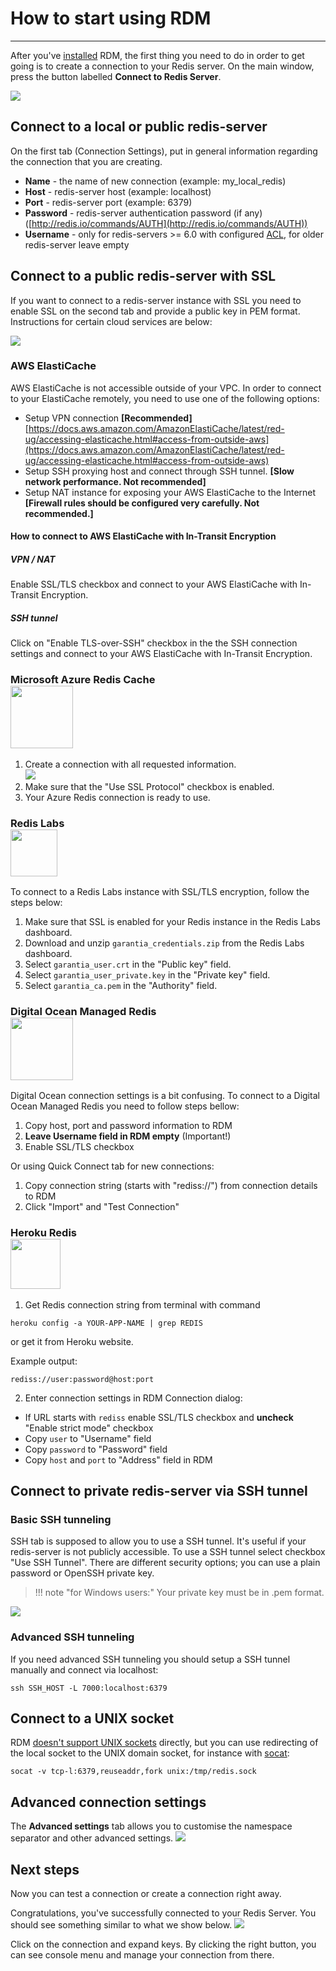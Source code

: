# **How to start using RDM**
***


After you've [installed](install.md) RDM, the first thing you need to do in order to get going is to create a connection to your Redis server. On the main window, press the button labelled **Connect to Redis Server**. 

![](http://rdm.dev/static/docs/rdm_main.png?v=2)

## Connect to a local or public redis-server
On the first tab (Connection Settings), put in general information regarding the connection that you are creating.

* **Name** - the name of new connection (example: my_local_redis)
* **Host** - redis-server host (example: localhost)
* **Port** - redis-server port (example: 6379)
* **Password** - redis-server authentication password (if any) ([http://redis.io/commands/AUTH](http://redis.io/commands/AUTH))
* **Username** - only for redis-servers >= 6.0 with configured [ACL](https://redis.io/topics/acl), for older redis-server leave empty

## Connect to a public redis-server with SSL
If you want to connect to a redis-server instance with SSL you need to enable SSL on the second tab and provide a public key in PEM format. 
Instructions for certain cloud services are below:

<img src="http://rdm.dev/static/docs/rdm_ssl.png?v=2" />

### AWS ElastiCache
AWS ElastiCache is not accessible outside of your VPC. In order to connect to your ElastiCache remotely, you need to use one of the following options:

*  Setup VPN connection **[Recommended]**
[https://docs.aws.amazon.com/AmazonElastiCache/latest/red-ug/accessing-elasticache.html#access-from-outside-aws](https://docs.aws.amazon.com/AmazonElastiCache/latest/red-ug/accessing-elasticache.html#access-from-outside-aws)
*  Setup SSH proxying host and connect through SSH tunnel. **[Slow network performance. Not recommended]**
*  Setup NAT instance for exposing your AWS ElastiCache to the Internet **[Firewall rules should be configured very carefully. Not recommended.]**

#### How to connect to AWS ElastiCache with In-Transit Encryption
##### VPN / NAT
Enable SSL/TLS checkbox and connect to your AWS ElastiCache with In-Transit Encryption.

##### SSH tunnel
Click on "Enable TLS-over-SSH" checkbox in the the SSH connection settings and connect to your AWS ElastiCache with In-Transit Encryption.

### Microsoft Azure Redis Cache <br /> <img src="https://docs.microsoft.com/en-us/azure/azure-cache-for-redis/media/index/redis-cache.svg" width="100" />

1. Create a connection with all requested information.
 <br /> <img src="http://rdm.dev/static/docs/rdm_ssl_azure.png?v=2" />
2. Make sure that the "Use SSL Protocol" checkbox is enabled.
3. Your Azure Redis connection is ready to use.

### Redis Labs <br /> <img src="https://upload.wikimedia.org/wikipedia/commons/7/75/Redis_Labs_Logo.png" height="75" />
To connect to a Redis Labs instance with SSL/TLS encryption, follow the steps below:

1. Make sure that SSL is enabled for your Redis instance in the Redis Labs dashboard.
2. Download and unzip `garantia_credentials.zip` from the Redis Labs dashboard.
3. Select `garantia_user.crt` in the "Public key" field.
4. Select `garantia_user_private.key` in the "Private key" field.
5. Select `garantia_ca.pem` in the "Authority" field.

### Digital Ocean Managed Redis <br /> <img src="https://upload.wikimedia.org/wikipedia/commons/f/ff/DigitalOcean_logo.svg" width="100">
Digital Ocean connection settings is a bit confusing. To connect to a Digital Ocean Managed Redis you need to follow steps bellow:

1. Copy host, port and password information to RDM
2. **Leave Username field in RDM empty** (Important!)
3. Enable SSL/TLS checkbox

Or using Quick Connect tab for new connections:
1. Copy connection string (starts with "rediss://") from connection details to RDM
2. Click "Import" and "Test Connection"

### Heroku Redis <br /> <img src="https://brand.heroku.com/static/media/heroku-logo-stroke.aa0b53be.svg" width="80">

1. Get Redis connection string from terminal with command 
```
heroku config -a YOUR-APP-NAME | grep REDIS
```
or get it from Heroku website.

Example output:
```
rediss://user:password@host:port
```
2. Enter connection settings in RDM Connection dialog:
- If URL starts with `rediss` enable SSL/TLS checkbox and **uncheck** "Enable strict mode" checkbox
- Copy `user` to "Username" field
- Copy `password` to "Password" field
- Copy `host` and `port` to "Address" field in RDM

## Connect to private redis-server via SSH tunnel
### Basic SSH tunneling
SSH tab is supposed to allow you to use a SSH tunnel. It's useful if your redis-server is not publicly accessible.
To use a SSH tunnel select checkbox "Use SSH Tunnel". There are different security options; you can use a plain password or OpenSSH private key. 

>!!! note "for Windows users:" 
    Your private key must be in .pem format.

<img src="http://rdm.dev/static/docs/rdm_ssh.png?v=2" />

### Advanced SSH tunneling
If you need advanced SSH tunneling you should setup a SSH tunnel manually and connect via localhost:
```
ssh SSH_HOST -L 7000:localhost:6379
```

## Connect to a UNIX socket

RDM [doesn't support UNIX sockets](https://github.com/uglide/RedisDesktopManager/issues/1751) directly, but you can use redirecting of the local socket to the UNIX domain socket, for instance with [socat](https://sourceforge.net/projects/socat):

```
socat -v tcp-l:6379,reuseaddr,fork unix:/tmp/redis.sock
```

## Advanced connection settings
The **Advanced settings** tab allows you to customise the namespace separator and other advanced settings.
<img src="http://rdm.dev/static/docs/rdm_advanced_settings.png?v=3" />

## Next steps
Now you can test a connection or create a connection right away. 

Congratulations, you've successfully connected to your Redis Server. You should see something similar to what we show below.
![](http://rdm.dev/static/docs/rdm_main2.png?v=2)


Click on the connection and expand keys. By clicking the right button, you can see console menu and manage your connection from there. 
